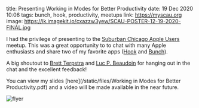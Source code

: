 title: Presenting Working in Modes for Better Productivity
date: 19 Dec 2020 10:06
tags: bunch, hook, productivity, meetups
link: https://myscau.org
image: https://ik.imagekit.io/cxazzw3yew/SCAU-POSTER-12-19-2020-FINAL.jpg

I had the privilege of presenting to the [Suburban Chicago Apple Users](https://myscau.org) meetup. This was a great opportunity to to chat with many Apple enthusiasts and share two of my favorite apps ([Hook](https://hookproductivity.com) and [Bunch](https://brettterpstra.com/projects/bunch/)).

A big shoutout to [Brett Terpstra](https://twitter.com/ttscoff) and [Luc P. Beaudoin](https://twitter.com/LucCogZest) for hanging out in the chat and the excellent feedback!

You can view my slides [here](/static/files/Working in Modes for Better Productivity.pdf) and a video will be made available in the near future.

![flyer](https://ik.imagekit.io/cxazzw3yew/SCAU-POSTER-12-19-2020-FINAL.jpg)

